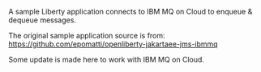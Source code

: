 
A sample Liberty application connects to IBM MQ on Cloud to enqueue & dequeue messages.

The original sample application source is from:
https://github.com/epomatti/openliberty-jakartaee-jms-ibmmq

Some update is made here to work with IBM MQ on Cloud.


